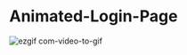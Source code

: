 # Animated-Login-Page

![ezgif com-video-to-gif](https://user-images.githubusercontent.com/56559378/92631732-67c09000-f2ef-11ea-9168-f3d9310c8212.gif)
